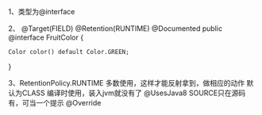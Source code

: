 1、类型为@interface

2、
@Target(FIELD)
@Retention(RUNTIME)
@Documented
public @interface FruitColor {

	Color color() default Color.GREEN;
}

3、RetentionPolicy.RUNTIME 多数使用，这样才能反射拿到，做相应的动作
默认为CLASS 编译时使用，装入jvm就没有了 @UsesJava8
SOURCE只在源码有，可当一个提示 @Override
